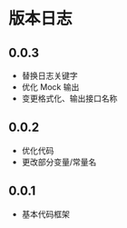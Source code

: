 # 版本日志

## 0.0.3

- 替换日志关键字
- 优化 Mock 输出
- 变更格式化、输出接口名称

## 0.0.2

- 优化代码
- 更改部分变量/常量名

## 0.0.1

- 基本代码框架
